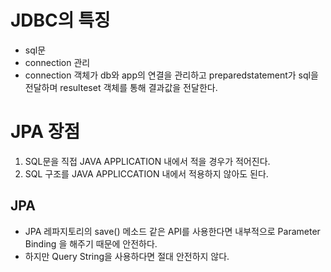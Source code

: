 # JDBC의 특징
* sql문
* connection 관리
* connection 객체가 db와 app의 연결을 관리하고 preparedstatement가 sql을 전달하며 resulteset 객체를 통해 결과값을 전달한다.

# JPA 장점
1. SQL문을 직접 JAVA APPLICATION 내에서 적을 경우가 적어진다.
2. SQL 구조를 JAVA APPLICCATION 내에서 적용하지 않아도 된다.


## JPA
* JPA 레파지토리의 save() 메소드 같은 API를 사용한다면 내부적으로 Parameter Binding 을 해주기 때문에 안전하다.
* 하지만 Query String을 사용하다면 절대 안전하지 않다.
